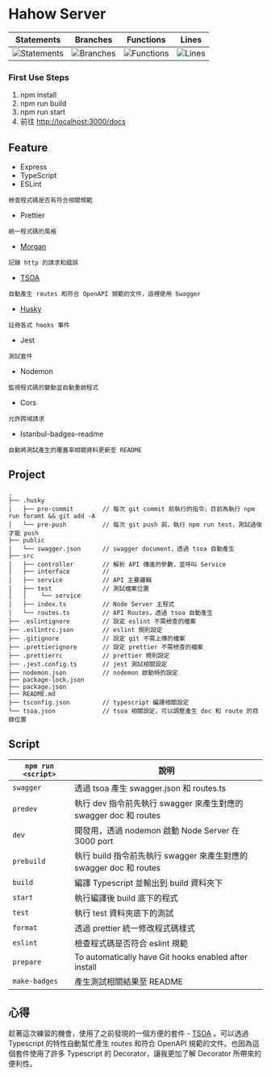 # Hahow Server

| Statements                                                                                 | Branches                                                                             | Functions                                                                              | Lines                                                                            |
| ------------------------------------------------------------------------------------------ | ------------------------------------------------------------------------------------ | -------------------------------------------------------------------------------------- | -------------------------------------------------------------------------------- |
| ![Statements](https://img.shields.io/badge/statements-97.22%25-brightgreen.svg?style=flat) | ![Branches](https://img.shields.io/badge/branches-100%25-brightgreen.svg?style=flat) | ![Functions](https://img.shields.io/badge/functions-100%25-brightgreen.svg?style=flat) | ![Lines](https://img.shields.io/badge/lines-97.05%25-brightgreen.svg?style=flat) |

### First Use Steps

1. npm install
2. npm run build
3. npm run start
4. 前往 <http://localhost:3000/docs>

## Feature

- Express
- TypeScript
- ESLint

```
檢查程式碼是否有符合相關規範
```

- Prettier

```
統一程式碼的風格
```

- [Morgan](https://github.com/expressjs/morgan#readme 'link')

```
記錄 http 的請求和錯誤
```

- [TSOA](https://github.com/lukeautry/tsoa#readme 'link')

```
自動產生 routes 和符合 OpenAPI 規範的文件，這裡使用 Swagger
```

- [Husky](https://typicode.github.io/husky 'link')

```
註冊各式 hooks 事件
```

- Jest

```
測試套件
```

- Nodemon

```
監視程式碼的變動並自動重啟程式
```

- Cors

```
允許跨域請求
```
- Istanbul-badges-readme
```
自動將測試產生的覆蓋率相關資料更新至 README
```

## Project

```
.
├── .husky
│   ├── pre-commit        // 每次 git commit 前執行的指令，目前為執行 npm run foramt && git add -A
│   └── pre-push          // 每次 git push 前，執行 npm run test，測試過後才能 push
├── public
│   └── swagger.json      // swagger document，透過 tsoa 自動產生
├── src
│   ├── controller        // 解析 API 傳進的參數，並呼叫 Service
│   ├── interface         //
│   ├── service           // API 主要邏輯
│   ├── test              // 測試檔案位置
│   │    └── service
│   ├── index.ts          // Node Server 主程式
│   └── routes.ts         // API Routes，透過 tsoa 自動產生
├── .eslintignore         // 設定 eslint 不需檢查的檔案
├── .eslintrc.json        // eslint 規則設定
├── .gitignore            // 設定 git 不需上傳的檔案
├── .prettierignore       // 設定 prettier 不需檢查的檔案
├── .prettierrc           // prettier 規則設定
├── .jest.config.ts       // jest 測試相關設定
├── nodemon.json          // nodemon 啟動時的設定
├── package-lock.json
├── package.json
├── README.md
├── tsconfig.json         // typescript 編譯相關設定
└── tsoa.json             // tsoa 相關設定，可以調整產生 doc 和 route 的目錄位置

```

## Script

| `npm run <script>` | 說明                                                               |
| ------------------ | ------------------------------------------------------------------ |
| `swagger`          | 透過 tsoa 產生 swagger.json 和 routes.ts                           |
| `predev`           | 執行 dev 指令前先執行 swagger 來產生對應的 swagger doc 和 routes   |
| `dev`              | 開發用，透過 nodemon 啟動 Node Server 在 3000 port                 |
| `prebuild`         | 執行 build 指令前先執行 swagger 來產生對應的 swagger doc 和 routes |
| `build`            | 編譯 Typescript 並輸出到 build 資料夾下                            |
| `start`            | 執行編譯後 build 底下的程式                                        |
| `test`             | 執行 test 資料夾底下的測試                                         |
| `format`           | 透過 prettier 統一修改程式碼樣式                                   |
| `eslint`           | 檢查程式碼是否符合 eslint 規範                                     |
| `prepare`          | To automatically have Git hooks enabled after install              |
| `make-badges`          | 產生測試相關結果至 README             |

## 心得
趁著這次練習的機會，使用了之前發現的一個方便的套件 - [TSOA](https://github.com/lukeautry/tsoa#readme 'link') 。可以透過 Typescript 的特性自動幫忙產生 routes 和符合 OpenAPI 規範的文件。也因為這個套件使用了許多 Typescript 的 Decorator，讓我更加了解 Decorator 所帶來的便利性。

